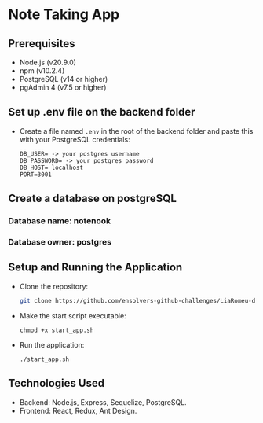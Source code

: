# Note Taking App

## Prerequisites

- Node.js (v20.9.0)
- npm (v10.2.4)
- PostgreSQL (v14 or higher)
- pgAdmin 4 (v7.5 or higher)

## Set up .env file on the backend folder

- Create a file named `.env` in the root of the backend folder and paste this with your PostgreSQL credentials:
  ```
  DB_USER= -> your postgres username
  DB_PASSWORD= -> your postgres password
  DB_HOST= localhost
  PORT=3001
  ```

## Create a database on postgreSQL

### Database name: notenook

### Database owner: postgres

## Setup and Running the Application

- Clone the repository:

  ```bash
  git clone https://github.com/ensolvers-github-challenges/LiaRomeu-deb573
  ```

- Make the start script executable:

  ```
  chmod +x start_app.sh
  ```

- Run the application:
  ```
  ./start_app.sh
  ```

## Technologies Used

- Backend: Node.js, Express, Sequelize, PostgreSQL.
- Frontend: React, Redux, Ant Design.
